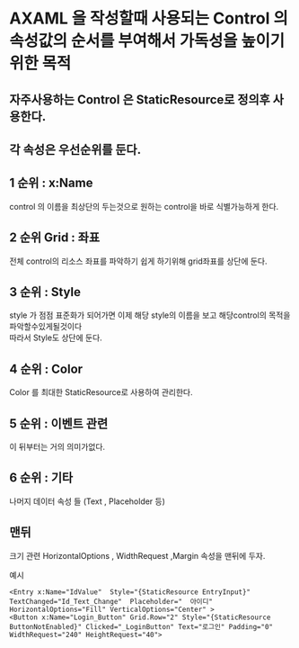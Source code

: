 # AXAML 을 작성할때 사용되는 Control 의 속성값의 순서를 부여해서 가독성을 높이기 위한 목적

## 자주사용하는 Control 은 StaticResource로 정의후 사용한다.

## 각 속성은 우선순위를 둔다.

## 1 순위 :  x:Name
control 의 이름을 최상단의 두는것으로 원하는 control을 바로 식별가능하게 한다.<br/>
## 2 순위 Grid : 좌표
전체 control의 리소스 좌표를 파악하기 쉽게 하기위해 grid좌표를 상단에 둔다.<br/>

## 3 순위 : Style
style 가 점점 표준화가 되어가면 이제 해당 style의 이름을 보고 해당control의 목적을 파악할수있게될것이다<br/>
따라서 Style도 상단에 둔다.<br/>

## 4 순위 : Color 
Color 를 최대한 StaticResource로 사용하여 관리한다.

## 5 순위 : 이벤트 관련
이 뒤부터는 거의 의미가없다.<br/>
## 6 순위 : 기타
나머지 데이터 속성 들 (Text , Placeholder 등)<br/>
## 맨뒤 
크기 관련 HorizontalOptions , WidthRequest ,Margin 속성을 맨뒤에 두자.<br/>

예시
```
<Entry x:Name="IdValue"  Style="{StaticResource EntryInput}" TextChanged="Id_Text_Change"  Placeholder="  아이디" HorizontalOptions="Fill" VerticalOptions="Center" >
<Button x:Name="Login_Button" Grid.Row="2" Style="{StaticResource ButtonNotEnabled}" Clicked="_LoginButton" Text="로그인" Padding="0"  WidthRequest="240" HeightRequest="40">
```

